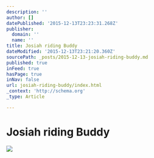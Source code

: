```yaml
---
description: ''
author: []
datePublished: '2015-12-13T23:23:31.268Z'
publisher:
  domain: ''
  name: ''
title: Josiah riding Buddy
dateModified: '2015-12-13T23:21:20.360Z'
sourcePath: _posts/2015-12-13-josiah-riding-buddy.md
published: true
inFeed: true
hasPage: true
inNav: false
url: josiah-riding-buddy/index.html
_context: 'http://schema.org'
_type: Article

---
```

# Josiah riding Buddy
![](https://the-grid-user-content.s3-us-west-2.amazonaws.com/995362ce-8c26-460b-8ae2-035664b2a0bd.png)